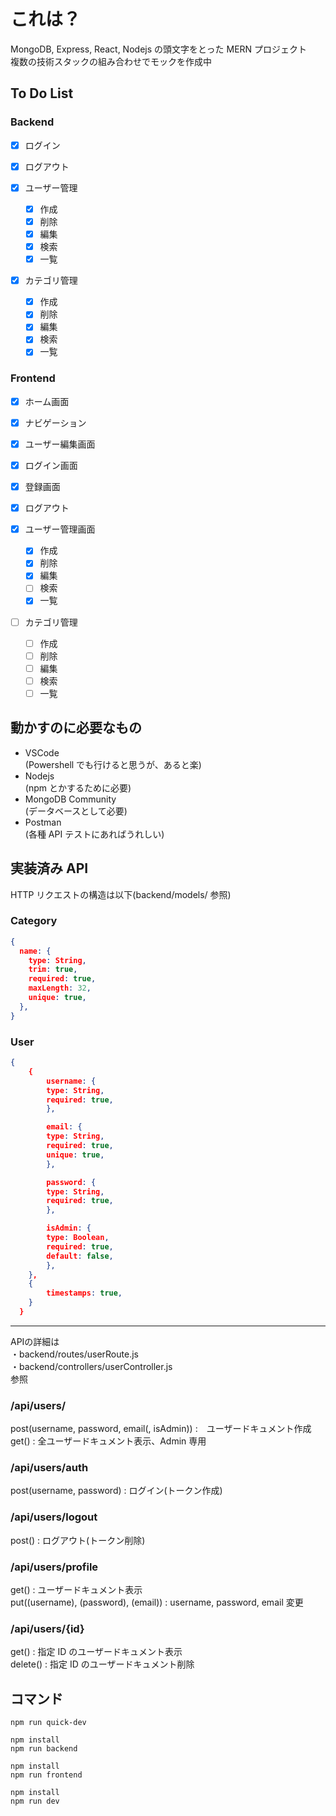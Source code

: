 # これは？

MongoDB, Express, React, Nodejs の頭文字をとった MERN プロジェクト  
複数の技術スタックの組み合わせでモックを作成中

## To Do List

### Backend

- [x] ログイン
- [x] ログアウト

- [x] ユーザー管理

  - [x] 作成
  - [x] 削除
  - [x] 編集
  - [x] 検索
  - [x] 一覧

- [x] カテゴリ管理

  - [x] 作成
  - [x] 削除
  - [x] 編集
  - [x] 検索
  - [x] 一覧

### Frontend

- [x] ホーム画面
- [x] ナビゲーション
- [x] ユーザー編集画面
- [x] ログイン画面
- [x] 登録画面
- [x] ログアウト

- [x] ユーザー管理画面

  - [x] 作成
  - [x] 削除
  - [x] 編集
  - [ ] 検索
  - [x] 一覧

- [ ] カテゴリ管理

  - [ ] 作成
  - [ ] 削除
  - [ ] 編集
  - [ ] 検索
  - [ ] 一覧

## 動かすのに必要なもの

- VSCode  
  (Powershell でも行けると思うが、あると楽)
- Nodejs  
  (npm とかするために必要)
- MongoDB Community  
  (データベースとして必要)
- Postman  
  (各種 API テストにあればうれしい)

## 実装済み API

HTTP リクエストの構造は以下(backend/models/ 参照)

### Category

```json
{
  name: {
    type: String,
    trim: true,
    required: true,
    maxLength: 32,
    unique: true,
  },
}
```

### User

```json
{
    {
        username: {
        type: String,
        required: true,
        },

        email: {
        type: String,
        required: true,
        unique: true,
        },

        password: {
        type: String,
        required: true,
        },

        isAdmin: {
        type: Boolean,
        required: true,
        default: false,
        },
    },
    {
        timestamps: true,
    }
  }
```

<hr>  
  
APIの詳細は  
・backend/routes/userRoute.js  
・backend/controllers/userController.js  
参照  
  
### /api/users/  
post(username, password, email(, isAdmin)) :　ユーザードキュメント作成  
get() : 全ユーザードキュメント表示、Admin 専用

### /api/users/auth

post(username, password) : ログイン(トークン作成)

### /api/users/logout

post() : ログアウト(トークン削除)

### /api/users/profile

get() : ユーザードキュメント表示  
put((username), (password), (email)) : username, password, email 変更

### /api/users/{id}

get() : 指定 ID のユーザードキュメント表示  
delete() : 指定 ID のユーザードキュメント削除

## コマンド

```
npm run quick-dev
```

```
npm install
npm run backend
```

```
npm install
npm run frontend
```

```
npm install
npm run dev
```
